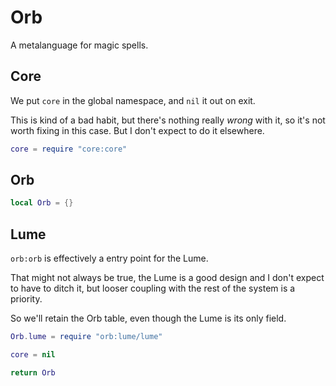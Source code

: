 # Orb


A metalanguage for magic spells\.


## Core

We put `core` in the global namespace, and `nil` it out on exit\.

This is kind of a bad habit, but there's nothing really *wrong* with it, so
it's not worth fixing in this case\.  But I don't expect to do it elsewhere\.

```lua
core = require "core:core"
```


## Orb

```lua
local Orb = {}
```


## Lume

`orb:orb` is effectively a entry point for the Lume\.

That might not always be true, the Lume is a good design and I don't expect
to have to ditch it, but looser coupling with the rest of the system is a
priority\.

So we'll retain the Orb table, even though the Lume is its only field\.

```lua
Orb.lume = require "orb:lume/lume"
```

```lua
core = nil

return Orb
```
